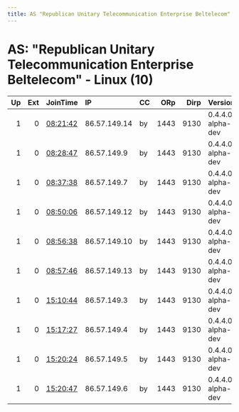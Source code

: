 ```yaml
---
title: AS "Republican Unitary Telecommunication Enterprise Beltelecom" - Linux (10)
---
```


# AS: "Republican Unitary Telecommunication Enterprise Beltelecom" - Linux (10)

|   Up |   Ext | JoinTime                                                                                            | IP           | CC   |   ORp |   Dirp | Version           | Contact   | Nickname   |   eFamMembers |
|-----:|------:|:----------------------------------------------------------------------------------------------------|:-------------|:-----|------:|-------:|:------------------|:----------|:-----------|--------------:|
|    1 |     0 | [08:21:42](https://metrics.torproject.org/rs.html#details/1C8BFE1794BA42CDC45F8C51DF10E70FA7FBF182) | 86.57.149.14 | by   |  1443 |   9130 | 0.4.4.0-alpha-dev | None      | uname      |             1 |
|    1 |     0 | [08:28:47](https://metrics.torproject.org/rs.html#details/AA86AFFC867DA1D68C4A0412D7CF4D3EF7DB775D) | 86.57.149.9  | by   |  1443 |   9130 | 0.4.4.0-alpha-dev | None      | uname      |             1 |
|    1 |     0 | [08:37:38](https://metrics.torproject.org/rs.html#details/086E7BA2E80A48DF111A0230C2863C0506C0FDAD) | 86.57.149.7  | by   |  1443 |   9130 | 0.4.4.0-alpha-dev | None      | uname      |             1 |
|    1 |     0 | [08:50:06](https://metrics.torproject.org/rs.html#details/690B4DA2D47D643C4EFDB995417B48F997FBC281) | 86.57.149.12 | by   |  1443 |   9130 | 0.4.4.0-alpha-dev | None      | uname      |             1 |
|    1 |     0 | [08:56:38](https://metrics.torproject.org/rs.html#details/2FBBC347CEC85CFB8BC68FD91D7D89C91395A6E3) | 86.57.149.10 | by   |  1443 |   9130 | 0.4.4.0-alpha-dev | None      | uname      |             1 |
|    1 |     0 | [08:57:46](https://metrics.torproject.org/rs.html#details/C475847764E61EC1D71A5522B09A70CC6CBB2DC4) | 86.57.149.13 | by   |  1443 |   9130 | 0.4.4.0-alpha-dev | None      | uname      |             1 |
|    1 |     0 | [15:10:44](https://metrics.torproject.org/rs.html#details/CD4942604FD5EA37A6EC1882B4D8D54E4BA9EBD5) | 86.57.149.3  | by   |  1443 |   9130 | 0.4.4.0-alpha-dev | None      | uname      |             1 |
|    1 |     0 | [15:17:27](https://metrics.torproject.org/rs.html#details/F3FA7A4DAFCECA02B42E236FBF268F9A822588F3) | 86.57.149.4  | by   |  1443 |   9130 | 0.4.4.0-alpha-dev | None      | uname      |             1 |
|    1 |     0 | [15:20:24](https://metrics.torproject.org/rs.html#details/670BE8078305EB05E130346576A0DA44EFB40609) | 86.57.149.5  | by   |  1443 |   9130 | 0.4.4.0-alpha-dev | None      | uname      |             1 |
|    1 |     0 | [15:20:47](https://metrics.torproject.org/rs.html#details/C7A5E1775859F09D945D1E9E22F1B292D553F37C) | 86.57.149.6  | by   |  1443 |   9130 | 0.4.4.0-alpha-dev | None      | uname      |             1 |
